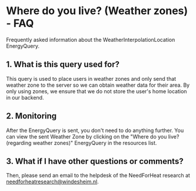 # Where do you live? (Weather zones) - FAQ
Frequently asked information about the WeatherInterpolationLocation EnergyQuery.

## 1. What is this query used for?
This query is used to place users in weather zones and only send that weather zone to the server so we can obtain weather data for their area. By only using zones, we ensure that we do not store the user's home location in our backend.

## 2. Monitoring
After the EnergyQuery is sent, you don't need to do anything further. You can view the sent Weather Zone by clicking on the "Where do you live? (regarding weather zones)" EnergyQuery in the resources list.

## 3. What if I have other questions or comments?
Then, please send an email to the helpdesk of the NeedForHeat research at [needforheatresearch@windesheim.nl](needforheatresearch@windesheim.nl).
